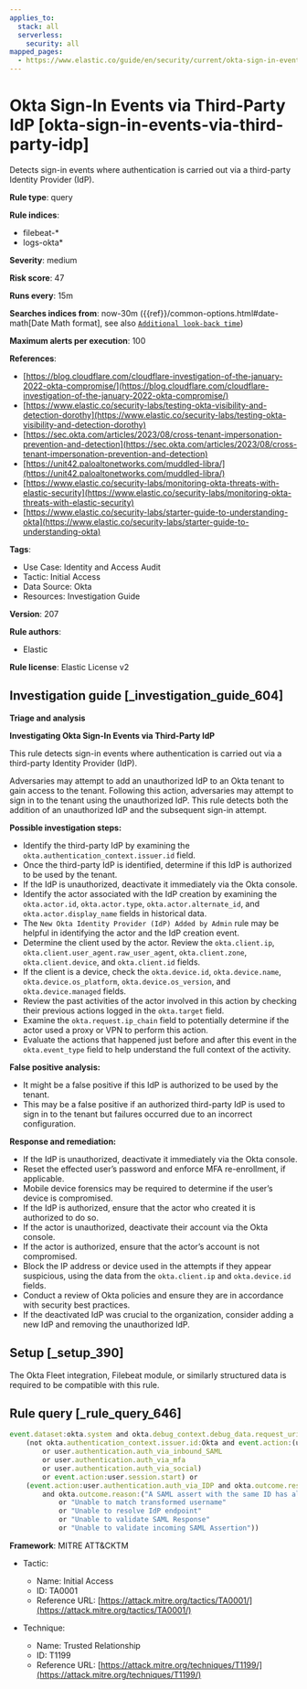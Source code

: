 ```yaml
---
applies_to:
  stack: all
  serverless:
    security: all
mapped_pages:
  - https://www.elastic.co/guide/en/security/current/okta-sign-in-events-via-third-party-idp.html
---
```


# Okta Sign-In Events via Third-Party IdP [okta-sign-in-events-via-third-party-idp]

Detects sign-in events where authentication is carried out via a third-party Identity Provider (IdP).

**Rule type**: query

**Rule indices**:

* filebeat-*
* logs-okta*

**Severity**: medium

**Risk score**: 47

**Runs every**: 15m

**Searches indices from**: now-30m ({{ref}}/common-options.html#date-math[Date Math format], see also [`Additional look-back time`](docs-content://solutions/security/detect-and-alert/create-detection-rule.md#rule-schedule))

**Maximum alerts per execution**: 100

**References**:

* [https://blog.cloudflare.com/cloudflare-investigation-of-the-january-2022-okta-compromise/](https://blog.cloudflare.com/cloudflare-investigation-of-the-january-2022-okta-compromise/)
* [https://www.elastic.co/security-labs/testing-okta-visibility-and-detection-dorothy](https://www.elastic.co/security-labs/testing-okta-visibility-and-detection-dorothy)
* [https://sec.okta.com/articles/2023/08/cross-tenant-impersonation-prevention-and-detection](https://sec.okta.com/articles/2023/08/cross-tenant-impersonation-prevention-and-detection)
* [https://unit42.paloaltonetworks.com/muddled-libra/](https://unit42.paloaltonetworks.com/muddled-libra/)
* [https://www.elastic.co/security-labs/monitoring-okta-threats-with-elastic-security](https://www.elastic.co/security-labs/monitoring-okta-threats-with-elastic-security)
* [https://www.elastic.co/security-labs/starter-guide-to-understanding-okta](https://www.elastic.co/security-labs/starter-guide-to-understanding-okta)

**Tags**:

* Use Case: Identity and Access Audit
* Tactic: Initial Access
* Data Source: Okta
* Resources: Investigation Guide

**Version**: 207

**Rule authors**:

* Elastic

**Rule license**: Elastic License v2

## Investigation guide [_investigation_guide_604]

**Triage and analysis**

**Investigating Okta Sign-In Events via Third-Party IdP**

This rule detects sign-in events where authentication is carried out via a third-party Identity Provider (IdP).

Adversaries may attempt to add an unauthorized IdP to an Okta tenant to gain access to the tenant. Following this action, adversaries may attempt to sign in to the tenant using the unauthorized IdP. This rule detects both the addition of an unauthorized IdP and the subsequent sign-in attempt.

**Possible investigation steps:**

* Identify the third-party IdP by examining the `okta.authentication_context.issuer.id` field.
* Once the third-party IdP is identified, determine if this IdP is authorized to be used by the tenant.
* If the IdP is unauthorized, deactivate it immediately via the Okta console.
* Identify the actor associated with the IdP creation by examining the `okta.actor.id`, `okta.actor.type`, `okta.actor.alternate_id`, and `okta.actor.display_name` fields in historical data.
* The `New Okta Identity Provider (IdP) Added by Admin` rule may be helpful in identifying the actor and the IdP creation event.
* Determine the client used by the actor. Review the `okta.client.ip`, `okta.client.user_agent.raw_user_agent`, `okta.client.zone`, `okta.client.device`, and `okta.client.id` fields.
* If the client is a device, check the `okta.device.id`, `okta.device.name`, `okta.device.os_platform`, `okta.device.os_version`, and `okta.device.managed` fields.
* Review the past activities of the actor involved in this action by checking their previous actions logged in the `okta.target` field.
* Examine the `okta.request.ip_chain` field to potentially determine if the actor used a proxy or VPN to perform this action.
* Evaluate the actions that happened just before and after this event in the `okta.event_type` field to help understand the full context of the activity.

**False positive analysis:**

* It might be a false positive if this IdP is authorized to be used by the tenant.
* This may be a false positive if an authorized third-party IdP is used to sign in to the tenant but failures occurred due to an incorrect configuration.

**Response and remediation:**

* If the IdP is unauthorized, deactivate it immediately via the Okta console.
* Reset the effected user’s password and enforce MFA re-enrollment, if applicable.
* Mobile device forensics may be required to determine if the user’s device is compromised.
* If the IdP is authorized, ensure that the actor who created it is authorized to do so.
* If the actor is unauthorized, deactivate their account via the Okta console.
* If the actor is authorized, ensure that the actor’s account is not compromised.
* Block the IP address or device used in the attempts if they appear suspicious, using the data from the `okta.client.ip` and `okta.device.id` fields.
* Conduct a review of Okta policies and ensure they are in accordance with security best practices.
* If the deactivated IdP was crucial to the organization, consider adding a new IdP and removing the unauthorized IdP.


## Setup [_setup_390]

The Okta Fleet integration, Filebeat module, or similarly structured data is required to be compatible with this rule.


## Rule query [_rule_query_646]

```js
event.dataset:okta.system and okta.debug_context.debug_data.request_uri:/oauth2/v1/authorize/callback and
    (not okta.authentication_context.issuer.id:Okta and event.action:(user.authentication.auth_via_IDP
        or user.authentication.auth_via_inbound_SAML
        or user.authentication.auth_via_mfa
        or user.authentication.auth_via_social)
        or event.action:user.session.start) or
    (event.action:user.authentication.auth_via_IDP and okta.outcome.result:FAILURE
        and okta.outcome.reason:("A SAML assert with the same ID has already been processed by Okta for a previous request"
            or "Unable to match transformed username"
            or "Unable to resolve IdP endpoint"
            or "Unable to validate SAML Response"
            or "Unable to validate incoming SAML Assertion"))
```

**Framework**: MITRE ATT&CKTM

* Tactic:

    * Name: Initial Access
    * ID: TA0001
    * Reference URL: [https://attack.mitre.org/tactics/TA0001/](https://attack.mitre.org/tactics/TA0001/)

* Technique:

    * Name: Trusted Relationship
    * ID: T1199
    * Reference URL: [https://attack.mitre.org/techniques/T1199/](https://attack.mitre.org/techniques/T1199/)



